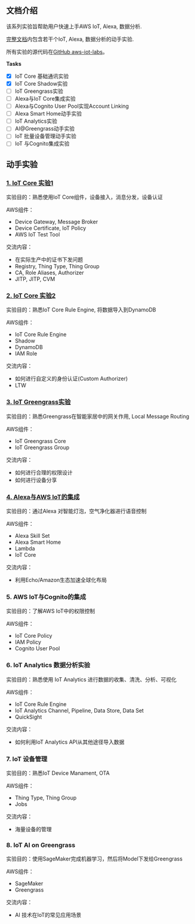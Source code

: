 ## 文档介绍
该系列实验旨帮助用户快速上手AWS IoT, Alexa, 数据分析.

[完整文档](https://chinalabs.github.io/quickstart-guide/IoT/)内包含若干个IoT, 
Alexa, 数据分析的动手实验.

所有实验的源代码在[GitHub aws-iot-labs](https://github.com/chinalabs/aws-iot-labs)。

**Tasks**

- [x] IoT Core 基础通讯实验
- [x] IoT Core Shadow实验
- [ ] IoT Greengrass实验
- [ ] Alexa与IoT Core集成实验
- [ ] Alexa与Cognito User Pool实现Account Linking
- [ ] Alexa Smart Home动手实验
- [ ] IoT Analytics实验
- [ ] AI@Greengrass动手实验
- [ ] IoT 批量设备管理动手实验
- [ ] IoT 与Cognito集成实验

## 动手实验

### [1. IoT Core 实验1](./lab1.IoTCore.1.md)
实验目的：熟悉使用IoT Core组件，设备接入，消息分发，设备认证

AWS组件：
* Device Gateway, Message Broker
* Device Certificate, IoT Policy
* AWS IoT Test Tool
  
交流内容：
* 在实际生产中的证书下发问题
* Registry, Thing Type, Thing Group
* CA, Role Aliases, Authorizer
* JITP, JITP, CVM

### [2. IoT Core 实验2](./lab2.IoTCore.2.md)
实验目的：熟悉IoT Core Rule Engine, 将数据导入到DynamoDB

AWS组件：
* IoT Core Rule Engine
* Shadow
* DynamoDB
* IAM Role

交流内容：
* 如何进行自定义的身份认证(Custom Authorizer)
* LTW

### [3. IoT Greengrass实验](./lab3.greengrass.md)
实验目的：熟悉Greengrass在智能家居中的网关作用, Local Message Routing

AWS组件：
* IoT Greengrass Core
* IoT Greengrass Group

交流内容：
* 如何进行合理的权限设计
* 如何进行设备分享

### [4. Alexa与AWS IoT的集成](./lab4.Alexa.md)
实验目的：通过Alexa 对智能灯泡，空气净化器进行语音控制

AWS组件：
* Alexa Skill Set
* Alexa Smart Home
* Lambda
* IoT Core

交流内容：
* 利用Echo/Amazon生态加速全球化布局

### 5. AWS IoT与Cognito的集成
实验目的：了解AWS IoT中的权限控制

AWS组件：
* IoT Core Policy
* IAM Policy
* Cognito User Pool

### 6. IoT Analytics 数据分析实验
实验目的：熟悉使用 IoT Analytics 进行数据的收集、清洗、分析、可视化

AWS组件：
* IoT Core Rule Engine
* IoT Analytics Channel, Pipeline, Data Store, Data Set
* QuickSight
  
交流内容：
* 如何利用IoT Analytics API从其他途径导入数据

### 7. IoT 设备管理
实验目的：熟悉IoT Device Manament, OTA

AWS组件：
* Thing Type, Thing Group
* Jobs

交流内容：
* 海量设备的管理

### 8. IoT AI on Greengrass
实验目的：使用SageMaker完成机器学习，然后将Model下发给Greengrass

AWS组件：
* SageMaker
* Greengrass

交流内容：
* AI 技术在IoT的常见应用场景
